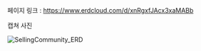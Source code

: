 페이지 링크 : https://www.erdcloud.com/d/xnRgxfJAcx3xaMABb

캡쳐 사진

![SellingCommunity_ERD](https://user-images.githubusercontent.com/102401928/212558719-28bf8d6d-01c2-478d-8c15-539c2ecfefcc.png)
